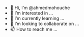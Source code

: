- 👋 Hi, I’m @ahmedmohouche
- 👀 I’m interested in ...
- 🌱 I’m currently learning ...
- 💞️ I’m looking to collaborate on ...
- 📫 How to reach me ...

<!---
ahmedmohouche/ahmedmohouche is a ✨ special ✨ repository because its `README.md` (this file) appears on your GitHub profile.
You can click the Preview link to take a look at your changes.
--->
